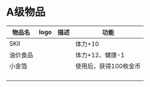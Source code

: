 # A级物品

| 物品名   | logo | 描述 | 功能                  |
| -------- | ---- | ---- | --------------------- |
| SKII     |      |      | 体力+10               |
| 油价食品 |      |      | 体力+12、健康-1       |
| 小金箔   |      |      | 使用后，获得100枚金币 |
|          |      |      |                       |
|          |      |      |                       |
|          |      |      |                       |
|          |      |      |                       |

